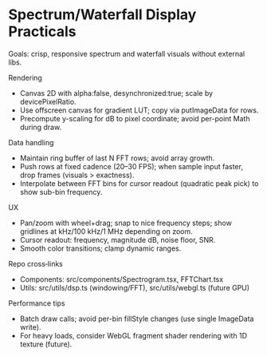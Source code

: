 # Spectrum/Waterfall Display Practicals

Goals: crisp, responsive spectrum and waterfall visuals without external libs.

Rendering
- Canvas 2D with alpha:false, desynchronized:true; scale by devicePixelRatio.
- Use offscreen canvas for gradient LUT; copy via putImageData for rows.
- Precompute y-scaling for dB to pixel coordinate; avoid per-point Math during draw.

Data handling
- Maintain ring buffer of last N FFT rows; avoid array growth.
- Push rows at fixed cadence (20–30 FPS); when sample input faster, drop frames (visuals > exactness).
- Interpolate between FFT bins for cursor readout (quadratic peak pick) to show sub-bin frequency.

UX
- Pan/zoom with wheel+drag; snap to nice frequency steps; show gridlines at kHz/100 kHz/1 MHz depending on zoom.
- Cursor readout: frequency, magnitude dB, noise floor, SNR.
- Smooth color transitions; clamp dynamic ranges.

Repo cross‑links
- Components: src/components/Spectrogram.tsx, FFTChart.tsx
- Utils: src/utils/dsp.ts (windowing/FFT), src/utils/webgl.ts (future GPU)

Performance tips
- Batch draw calls; avoid per-bin fillStyle changes (use single ImageData write).
- For heavy loads, consider WebGL fragment shader rendering with 1D texture (future).